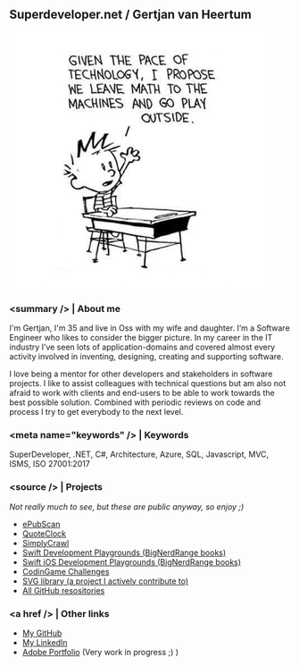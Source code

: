 ## Superdeveloper.net / Gertjan van Heertum
![Header](IMG_0508.jpg)

### \<summary /\> | About me
I'm Gertjan, I'm 35 and live in Oss with my wife and daughter. I’m a Software Engineer who likes to consider the bigger picture. In my career in the IT industry I’ve seen lots of application-domains and covered almost every activity involved in inventing, designing, creating and supporting software.

I love being a mentor for other developers and stakeholders in software projects. I like to assist colleagues with technical questions but am also not afraid to work with clients and end-users to be able to work towards the best possible solution. Combined with periodic reviews on code and process I try to get everybody to the next level.

### \<meta name="keywords" /\> | Keywords
SuperDeveloper, .NET, C#, Architecture, Azure, SQL, Javascript, MVC, ISMS, ISO 27001:2017

### \<source /\> | Projects 
*Not really much to see, but these are public anyway, so enjoy ;)*
- [ePubScan](https://superdeveloper.net/ePubScan)
- [QuoteClock](https://superdeveloper.net/QuoteClock)
- [SimplyCrawl](https://superdeveloper.net/SimplyCrawl)
- [Swift Development Playgrounds (BigNerdRange books)](https://superdeveloper.net/BigNerdRanch-SwiftDevelopment)
- [Swift iOS Development Playgrounds (BigNerdRange books)](https://superdeveloper.net/BigNerdRanch-iOSDevelopment)
- [CodinGame Challenges](https://superdeveloper.net/CodinGame)
- [SVG library (a project I actively contribute to)](https://github.com/vvvv/SVG)
- [All GitHub resositories](https://github.com/gvheertum?tab=repositories)

### \<a href /\> | Other links
- [My GitHub](https://github.com/gvheertum)
- [My LinkedIn](https://www.linkedin.com/in/gertjanvanheertum/)
- [Adobe Portfolio](https://heertum.net/) (Very work in progress ;) )
